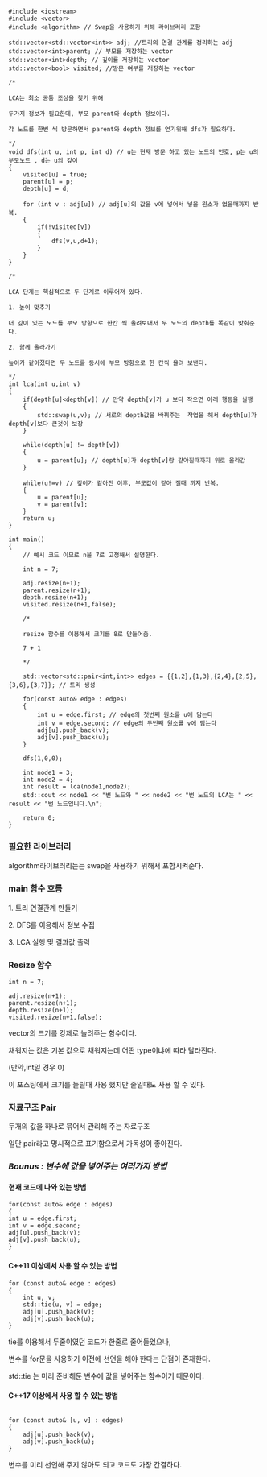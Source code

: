 ```
#include <iostream>
#include <vector>
#include <algorithm> // Swap을 사용하기 위해 라이브러리 포함 

std::vector<std::vector<int>> adj; //트리의 연결 관계를 정리하는 adj 
std::vector<int>parent; // 부모를 저장하는 vector 
std::vector<int>depth; // 깊이를 저장하는 vector
std::vector<bool> visited; //방문 여부를 저장하는 vector  

/*

LCA는 최소 공통 조상을 찾기 위해 

두가지 정보가 필요한데, 부모 parent와 depth 정보이다.

각 노드를 한번 씩 방문하면서 parent와 depth 정보를 얻기위해 dfs가 필요하다.

*/
void dfs(int u, int p, int d) // u는 현재 방문 하고 있는 노드의 번호, p는 u의 부모노드 , d는 u의 깊이  
{
    visited[u] = true; 
    parent[u] = p;
    depth[u] = d;

    for (int v : adj[u]) // adj[u]의 값을 v에 넣어서 넣을 원소가 없을때까지 반복.  
    {
        if(!visited[v])
        {
            dfs(v,u,d+1);
        }
    }
}

/*

LCA 단계는 핵심적으로 두 단계로 이루어져 있다.

1. 높이 맞추기 

더 깊이 있는 노드를 부모 방향으로 한칸 씩 올려보내서 두 노드의 depth를 똑같이 맞춰준다.

2. 함께 올라가기 

높이가 같아졌다면 두 노드를 동시에 부모 방향으로 한 칸씩 올려 보낸다. 

*/
int lca(int u,int v)
{
    if(depth[u]<depth[v]) // 만약 depth[v]가 u 보다 작으면 아래 행동을 실행 
    {
        std::swap(u,v); // 서로의 depth값을 바꿔주는  작업을 해서 depth[u]가 depth[v]보다 큰것이 보장  
    }

    while(depth[u] != depth[v])
    {
        u = parent[u]; // depth[u]가 depth[v]랑 같아질때까지 위로 올라감  
    }

    while(u!=v) // 깊이가 같아진 이후, 부모값이 같아 질때 까지 반복.  
    {
        u = parent[u];
        v = parent[v];
    }
    return u;
}

int main()
{
    // 예시 코드 이므로 n을 7로 고정해서 설명한다. 

    int n = 7;

    adj.resize(n+1);
    parent.resize(n+1);
    depth.resize(n+1);
    visited.resize(n+1,false);

    /*

    resize 함수를 이용해서 크기를 8로 만들어줌.

    7 + 1

    */

    std::vector<std::pair<int,int>> edges = {{1,2},{1,3},{2,4},{2,5},{3,6},{3,7}}; // 트리 생성 

    for(const auto& edge : edges)
    {
        int u = edge.first; // edge의 첫번째 원소를 u에 담는다 
        int v = edge.second; // edge의 두번째 원소를 v에 담는다 
        adj[u].push_back(v);
        adj[v].push_back(u);
    }

    dfs(1,0,0);

    int node1 = 3;
    int node2 = 4;
    int result = lca(node1,node2);
    std::cout << node1 << "번 노드와 " << node2 << "번 노드의 LCA는 " << result << "번 노드입니다.\n";

    return 0;
}
```

### 필요한 라이브러리

algorithm라이브러리는는
swap을 사용하기 위해서 포함시켜준다.

### main 함수 흐름

1\. 트리 연결관계 만들기

2\. DFS를 이용해서 정보 수집

3\. LCA 실행 및 결과값 출력

### Resize 함수

```
int n = 7;

adj.resize(n+1);
parent.resize(n+1);
depth.resize(n+1);
visited.resize(n+1,false);​
```

vector의 크기를 강제로 늘려주는 함수이다.

채워지는 값은 기본 값으로 채워지는데 어떤 type이냐에 따라 달라진다.

(만약,int일 경우 0)

이 포스팅에서 크기를 늘릴때 사용 했지만 줄일때도 사용 할 수 있다.

### 자료구조 Pair

두개의 값을 하나로 묶어서 관리해 주는 자료구조

일단 pair라고 명시적으로 표기함으로서 가독성이 좋아진다.

### _Bounus : 변수에 값을 넣어주는 여러가지 방법_

#### 현재 코드에 나와 있는 방법

```
for(const auto& edge : edges)
{
int u = edge.first; 
int v = edge.second; 
adj[u].push_back(v);
adj[v].push_back(u);
}
```

#### C++11 이상에서 사용 할 수 있는 방법

```
for (const auto& edge : edges) 
{
    int u, v; 
    std::tie(u, v) = edge;
    adj[u].push_back(v);
    adj[v].push_back(u);
}
```

tie를 이용해서 두줄이였던 코드가 한줄로 줄어들었으나,

변수를 for문을 사용하기 이전에 선언을 해야 한다는 단점이 존재한다.

std::tie 는 미리 준비해둔 변수에 값을 넣어주는 함수이기 때문이다.

#### C++17 이상에서 사용 할 수 있는 방법

```

for (const auto& [u, v] : edges)
{
    adj[u].push_back(v);
    adj[v].push_back(u);
}
```

변수를 미리 선언해 주지 않아도 되고 코드도 가장 간결하다.